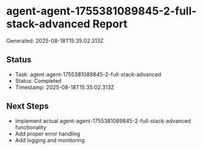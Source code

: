 # agent-agent-1755381089845-2-full-stack-advanced Report

Generated: 2025-08-18T15:35:02.313Z

## Status
- Task: agent-agent-1755381089845-2-full-stack-advanced
- Status: Completed
- Timestamp: 2025-08-18T15:35:02.313Z

## Next Steps
- Implement actual agent-agent-1755381089845-2-full-stack-advanced functionality
- Add proper error handling
- Add logging and monitoring
